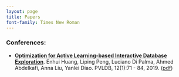 ```yaml
---
layout: page
title: Papers
font-family: Times New Roman
---
```


### Conferences:  
  - <ins>**Optimization for Active Learning-based Interactive Database Exploration**</ins>. Enhui Huang, Liping Peng, Luciano Di Palma, Ahmed Abdelkafi, Anna Liu, Yanlei Diao. PVLDB, 12(1):71 - 84, 2019. ([pdf](http://www.vldb.org/pvldb/vol12/p71-huang.pdf))
